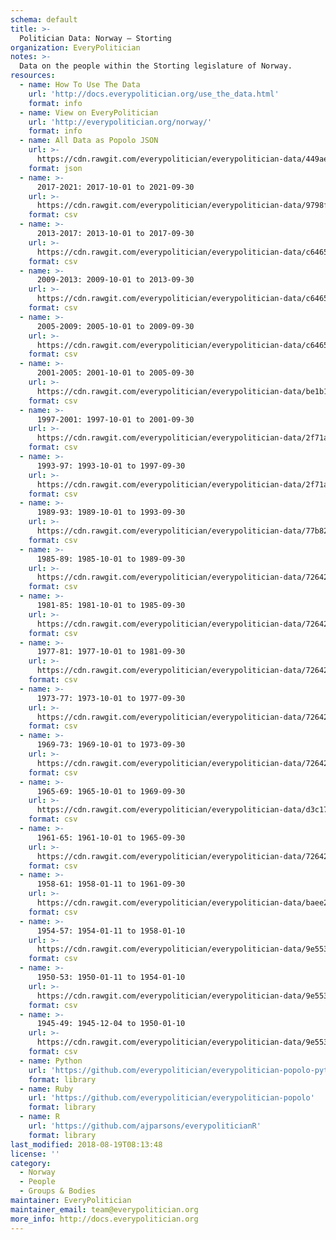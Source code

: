 ```yaml
---
schema: default
title: >-
  Politician Data: Norway — Storting
organization: EveryPolitician
notes: >-
  Data on the people within the Storting legislature of Norway.
resources:
  - name: How To Use The Data
    url: 'http://docs.everypolitician.org/use_the_data.html'
    format: info
  - name: View on EveryPolitician
    url: 'http://everypolitician.org/norway/'
    format: info
  - name: All Data as Popolo JSON
    url: >-
      https://cdn.rawgit.com/everypolitician/everypolitician-data/449ae5161a6361af212776e80da7cdae1ed15525/data/Norway/Storting/ep-popolo-v1.0.json
    format: json
  - name: >-
      2017-2021: 2017-10-01 to 2021-09-30
    url: >-
      https://cdn.rawgit.com/everypolitician/everypolitician-data/9798f45a445f36e67043744d57bcda5121d63ff7/data/Norway/Storting/term-2017-2021.csv
    format: csv
  - name: >-
      2013-2017: 2013-10-01 to 2017-09-30
    url: >-
      https://cdn.rawgit.com/everypolitician/everypolitician-data/c6465a7dfadf646fb9452ebe81793086f9428e06/data/Norway/Storting/term-2013-2017.csv
    format: csv
  - name: >-
      2009-2013: 2009-10-01 to 2013-09-30
    url: >-
      https://cdn.rawgit.com/everypolitician/everypolitician-data/c6465a7dfadf646fb9452ebe81793086f9428e06/data/Norway/Storting/term-2009-2013.csv
    format: csv
  - name: >-
      2005-2009: 2005-10-01 to 2009-09-30
    url: >-
      https://cdn.rawgit.com/everypolitician/everypolitician-data/c6465a7dfadf646fb9452ebe81793086f9428e06/data/Norway/Storting/term-2005-2009.csv
    format: csv
  - name: >-
      2001-2005: 2001-10-01 to 2005-09-30
    url: >-
      https://cdn.rawgit.com/everypolitician/everypolitician-data/be1b1d4749894c84adc3290d4c24c45f0ce06c4f/data/Norway/Storting/term-2001-2005.csv
    format: csv
  - name: >-
      1997-2001: 1997-10-01 to 2001-09-30
    url: >-
      https://cdn.rawgit.com/everypolitician/everypolitician-data/2f71af82753785467e4bbca6708888f063416629/data/Norway/Storting/term-1997-2001.csv
    format: csv
  - name: >-
      1993-97: 1993-10-01 to 1997-09-30
    url: >-
      https://cdn.rawgit.com/everypolitician/everypolitician-data/2f71af82753785467e4bbca6708888f063416629/data/Norway/Storting/term-1993-97.csv
    format: csv
  - name: >-
      1989-93: 1989-10-01 to 1993-09-30
    url: >-
      https://cdn.rawgit.com/everypolitician/everypolitician-data/77b8243a6f5050f9956d4ab5d176a0c9062e51ad/data/Norway/Storting/term-1989-93.csv
    format: csv
  - name: >-
      1985-89: 1985-10-01 to 1989-09-30
    url: >-
      https://cdn.rawgit.com/everypolitician/everypolitician-data/7264278c963d968573b16fa854944a86398daed5/data/Norway/Storting/term-1985-89.csv
    format: csv
  - name: >-
      1981-85: 1981-10-01 to 1985-09-30
    url: >-
      https://cdn.rawgit.com/everypolitician/everypolitician-data/7264278c963d968573b16fa854944a86398daed5/data/Norway/Storting/term-1981-85.csv
    format: csv
  - name: >-
      1977-81: 1977-10-01 to 1981-09-30
    url: >-
      https://cdn.rawgit.com/everypolitician/everypolitician-data/7264278c963d968573b16fa854944a86398daed5/data/Norway/Storting/term-1977-81.csv
    format: csv
  - name: >-
      1973-77: 1973-10-01 to 1977-09-30
    url: >-
      https://cdn.rawgit.com/everypolitician/everypolitician-data/7264278c963d968573b16fa854944a86398daed5/data/Norway/Storting/term-1973-77.csv
    format: csv
  - name: >-
      1969-73: 1969-10-01 to 1973-09-30
    url: >-
      https://cdn.rawgit.com/everypolitician/everypolitician-data/7264278c963d968573b16fa854944a86398daed5/data/Norway/Storting/term-1969-73.csv
    format: csv
  - name: >-
      1965-69: 1965-10-01 to 1969-09-30
    url: >-
      https://cdn.rawgit.com/everypolitician/everypolitician-data/d3c17619198c64dd32a22e6934836b9184a53c1d/data/Norway/Storting/term-1965-69.csv
    format: csv
  - name: >-
      1961-65: 1961-10-01 to 1965-09-30
    url: >-
      https://cdn.rawgit.com/everypolitician/everypolitician-data/7264278c963d968573b16fa854944a86398daed5/data/Norway/Storting/term-1961-65.csv
    format: csv
  - name: >-
      1958-61: 1958-01-11 to 1961-09-30
    url: >-
      https://cdn.rawgit.com/everypolitician/everypolitician-data/baee261007480fe885106b0cb7961e527eb948e0/data/Norway/Storting/term-1958-61.csv
    format: csv
  - name: >-
      1954-57: 1954-01-11 to 1958-01-10
    url: >-
      https://cdn.rawgit.com/everypolitician/everypolitician-data/9e5533aea3a4b3b5051079f459e9bac448256021/data/Norway/Storting/term-1954-57.csv
    format: csv
  - name: >-
      1950-53: 1950-01-11 to 1954-01-10
    url: >-
      https://cdn.rawgit.com/everypolitician/everypolitician-data/9e5533aea3a4b3b5051079f459e9bac448256021/data/Norway/Storting/term-1950-53.csv
    format: csv
  - name: >-
      1945-49: 1945-12-04 to 1950-01-10
    url: >-
      https://cdn.rawgit.com/everypolitician/everypolitician-data/9e5533aea3a4b3b5051079f459e9bac448256021/data/Norway/Storting/term-1945-49.csv
    format: csv
  - name: Python
    url: 'https://github.com/everypolitician/everypolitician-popolo-python'
    format: library
  - name: Ruby
    url: 'https://github.com/everypolitician/everypolitician-popolo'
    format: library
  - name: R
    url: 'https://github.com/ajparsons/everypoliticianR'
    format: library
last_modified: 2018-08-19T08:13:48
license: ''
category:
  - Norway
  - People
  - Groups & Bodies
maintainer: EveryPolitician
maintainer_email: team@everypolitician.org
more_info: http://docs.everypolitician.org
---
```

